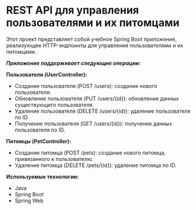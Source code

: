 # REST API для управления пользователями и их питомцами
Этот проект представляет собой учебное Spring Boot приложение, реализующее HTTP-эндпоинты для управления пользователями и их питомцами.

***Приложение поддерживает следующие операции:***

**Пользователи (UserController):**
- Создание пользователя (POST /users): создание нового пользователя.
- Обновление пользователя (PUT /users/{id}): обновление данных существующего пользователя.
- Удаление пользователя (DELETE /users/{id}): удаление пользователя по ID.
- Получение пользователя (GET /users/{id}): получение данных пользователя по ID.

**Питомцы (PetController):**
- Создание питомца (POST /pets): создание нового питомца, привязанного к пользователю.
- Удаление питомца (DELETE /pets/{id}): удаление питомца по ID.

**Используемые технологии:**
- Java 
- Spring Boot 
- Spring Web
